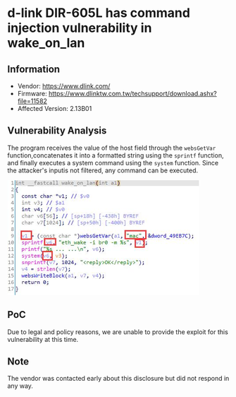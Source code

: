 # d-link DIR-605L has  command injection vulnerability  in wake_on_lan



## Information

- Vendor: https://www.dlink.com/
- Firmware: https://www.dlinktw.com.tw/techsupport/download.ashx?file=11582
- Affected Version: 2.13B01



## Vulnerability Analysis

The program receives the value of the host field through the `websGetVar` function,concatenates it into a formatted string using the `sprintf` function, and finally executes a system command using the `system` function. Since the attacker's inputis not filtered, any command can be executed.

![QQ截图20250412151844](Command_injection-wake_on_lan-mac.assets\QQ截图20250412151844.jpg)

## PoC

 Due to legal and policy reasons, we are unable to provide the exploit for this  vulnerability at this time.



##  Note

The vendor was contacted early about this disclosure but did not respond in any  way.

